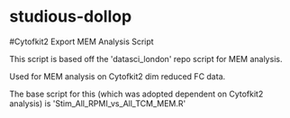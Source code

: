 # studious-dollop
#Cytofkit2 Export MEM Analysis Script

This script is based off the 'datasci_london' repo script for MEM analysis.

Used for MEM analysis on Cytofkit2 dim reduced FC data.

The base script for this (which was adopted dependent on Cytofkit2 analysis) is 'Stim_All_RPMI_vs_All_TCM_MEM.R'

